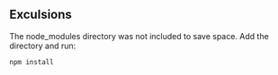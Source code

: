 Exculsions
----------

The node_modules directory was not included to save space.
Add the directory and run:

```
npm install
```

